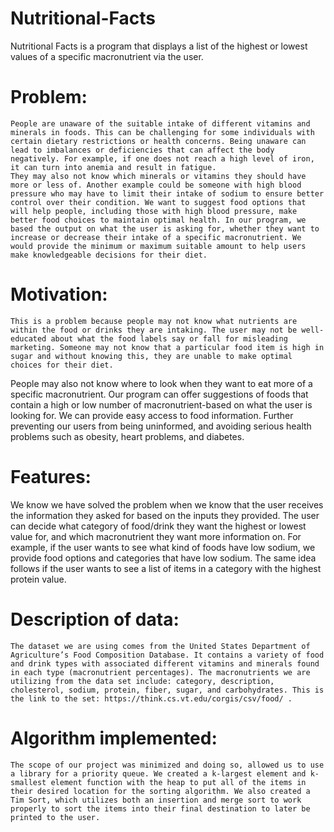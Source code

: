 # Nutritional-Facts
Nutritional Facts is a program that displays a list of the highest or lowest values of a specific macronutrient via the user.
# Problem: 
	People are unaware of the suitable intake of different vitamins and minerals in foods. This can be challenging for some individuals with certain dietary restrictions or health concerns. Being unaware can lead to imbalances or deficiencies that can affect the body negatively. For example, if one does not reach a high level of iron, it can turn into anemia and result in fatigue.
 	They may also not know which minerals or vitamins they should have more or less of. Another example could be someone with high blood pressure who may have to limit their intake of sodium to ensure better control over their condition. We want to suggest food options that will help people, including those with high blood pressure, make better food choices to maintain optimal health. In our program, we based the output on what the user is asking for, whether they want to increase or decrease their intake of a specific macronutrient. We would provide the minimum or maximum suitable amount to help users make knowledgeable decisions for their diet.


# Motivation: 
	This is a problem because people may not know what nutrients are within the food or drinks they are intaking. The user may not be well-educated about what the food labels say or fall for misleading marketing. Someone may not know that a particular food item is high in sugar and without knowing this, they are unable to make optimal choices for their diet.
People may also not know where to look when they want to eat more of a specific macronutrient. Our program can offer suggestions of foods that contain a high or low number of macronutrient-based on what the user is looking for. We can provide easy access to food information. Further preventing our users from being uninformed, and avoiding serious health problems such as obesity, heart problems, and diabetes.


# Features:
We know we have solved the problem when we know that the user receives the information they asked for based on the inputs they provided. The user can decide what category of food/drink they want the highest or lowest value for, and which macronutrient they want more information on. For example, if the user wants to see what kind of foods have low sodium, we provide food options and categories that have low sodium. The same idea follows if the user wants to see a list of items in a category with the highest protein value.


# Description of data: 
	The dataset we are using comes from the United States Department of Agriculture’s Food Composition Database. It contains a variety of food and drink types with associated different vitamins and minerals found in each type (macronutrient percentages). The macronutrients we are utilizing from the data set include: category, description, cholesterol, sodium, protein, fiber, sugar, and carbohydrates. This is the link to the set: https://think.cs.vt.edu/corgis/csv/food/ .

# Algorithm implemented:
	The scope of our project was minimized and doing so, allowed us to use a library for a priority queue. We created a k-largest element and k-smallest element function with the heap to put all of the items in their desired location for the sorting algorithm. We also created a Tim Sort, which utilizes both an insertion and merge sort to work properly to sort the items into their final destination to later be printed to the user.
